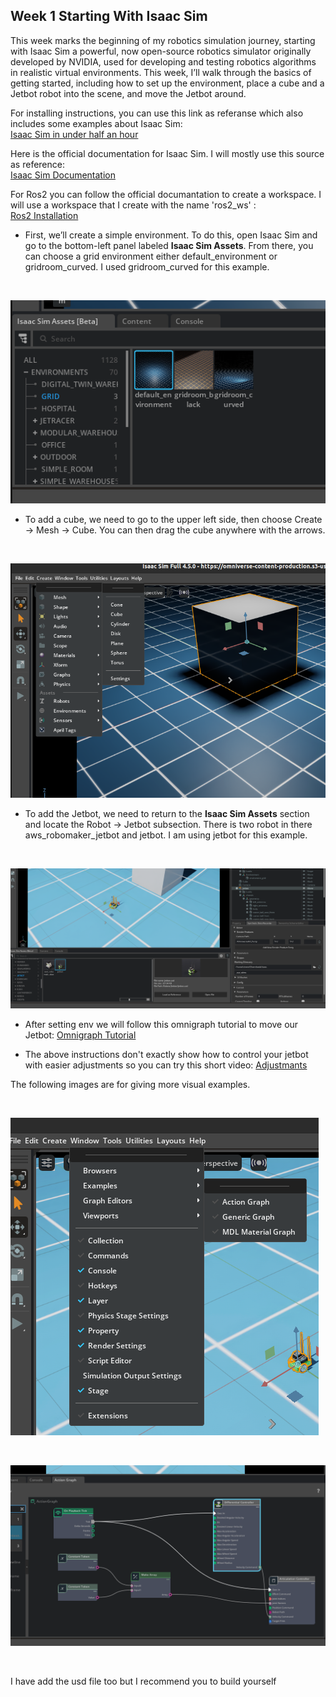 ## Week 1 Starting With Isaac Sim

This week marks the beginning of my robotics simulation journey, starting with Isaac Sim a powerful, now open-source robotics simulator originally developed by NVIDIA, used for developing and testing robotics algorithms in realistic virtual environments.
This week, I’ll walk through the basics of getting started, including how to set up the environment, place a cube and a Jetbot robot into the scene, and move the Jetbot around.

For installing instructions, you can use this link as referanse which also includes some examples about Isaac Sim: </br>
[Isaac Sim in under half an hour](https://www.youtube.com/watch?v=SjVqOqEXXrY)



Here is the official documentation for Isaac Sim. I will mostly use this source as reference: </br>
[Isaac Sim Documentation](https://docs.isaacsim.omniverse.nvidia.com/4.5.0/ros2_tutorials/ros2_landing_page.html)



For Ros2 you can follow the official documantation to create a workspace. I will use a workspace that I create with the name 'ros2_ws' : </br>
[Ros2 Installation](https://docs.ros.org/en/foxy/Installation.html)

- First, we’ll create a simple environment. To do this, open Isaac Sim and go to the bottom-left panel labeled **Isaac Sim Assets**. From there, you can choose a grid environment  either default_environment or gridroom_curved. I used gridroom_curved for this example.
</br>

![env](env.png)


- To add a cube, we need to go to the upper left side, then choose Create -> Mesh -> Cube. You can then drag the cube anywhere with the arrows.
</br>
 
![cube](cube.png)


- To add the Jetbot, we need to return to the **Isaac Sim Assets** section and locate the Robot -> Jetbot subsection. There is two robot in there aws_robomaker_jetbot and jetbot. I am using jetbot for this example.
</br>

![jetbot](jetbot.png)



- After setting env we will follow this omnigraph tutorial to move our Jetbot: 
[Omnigraph Tutorial](https://docs.isaacsim.omniverse.nvidia.com/4.5.0/omnigraph/omnigraph_tutorial.html#isaac-sim-app-tutorial-gui-omnigraph)


- The above instructions don't exactly show how to control your jetbot with easier adjustments so you can try this short video:
[Adjustmants](https://www.youtube.com/watch?v=3u_cfkYq_Pg)

The following images are for giving more visual examples. 

</br>

![actiongraph](actiongraph.png)

</br>

![graph](graph.png)

</br>

I have add the usd file too but I recommend you to build yourself 